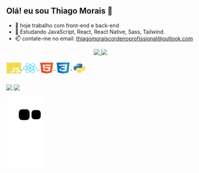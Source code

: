 ## Olá! eu sou Thiago Morais 👋

- 🔭 hoje trabalho com front-end e back-end
- 🌱 Estudando JavaScript, React, React Native, Sass, Tailwind.
- 📫 contate-me no email: thiagomoraiscordeiroprofissional@outlook.com

<div align="center">
  <a href="https://github.com/ThiagoMoraisAluno">
  <img height="165em" src="https://github-readme-stats.vercel.app/api?username=ThiagoMoraisAluno&show_icons=true&theme=dracula&include_all_commits=true&count_private=true"/>
  <img height="165em" src="https://github-readme-stats.vercel.app/api/top-langs/?username=ThiagoMoraisAluno&layout=compact&langs_count=7&theme=dracula"/>
</div>
  
  <div style="display: inline_block"><br>
  <img align="center" alt="TH-Js" height="30" width="40" src="https://raw.githubusercontent.com/devicons/devicon/master/icons/javascript/javascript-plain.svg">
  <img align="center" alt="TH-React" height="30" width="40" src="https://raw.githubusercontent.com/devicons/devicon/master/icons/react/react-original.svg">
  <img align="center" alt="TH-HTML" height="30" width="40" src="https://raw.githubusercontent.com/devicons/devicon/master/icons/html5/html5-original.svg">
  <img align="center" alt="TH-CSS" height="30" width="40" src="https://raw.githubusercontent.com/devicons/devicon/master/icons/css3/css3-original.svg">
  <img align="center" alt="TH-Python" height="30" width="40" src="https://raw.githubusercontent.com/devicons/devicon/master/icons/python/python-original.svg">
</div>
  
##
  
  <div>
    
  
  <a href = "mailto:t.cordeiro@escolar.ifrn.edu.br"><img src="https://img.shields.io/badge/-Gmail-%23333?style=for-the-badge&logo=gmail&logoColor=white" target="_blank"></a>
  <a href="https://www.linkedin.com/in/thiago-morais-cordeiro-978484218/" target="_blank"><img src="https://img.shields.io/badge/-LinkedIn-%230077B5?style=for-the-badge&logo=linkedin&logoColor=white" target="_blank"></a> 
  
   ![Snake animation](https://github.com/ThiagoMoraisAluno/ThiagoMoraisAluno/blob/output/github-contribution-grid-snake.svg)
  </div>
